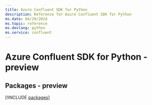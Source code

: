 ```yaml
---
title: Azure Confluent SDK for Python
description: Reference for Azure Confluent SDK for Python
ms.date: 04/29/2024
ms.topic: reference
ms.devlang: python
ms.service: confluent
---
```

# Azure Confluent SDK for Python - preview
## Packages - preview
[!INCLUDE [packages](confluent-index.md)]